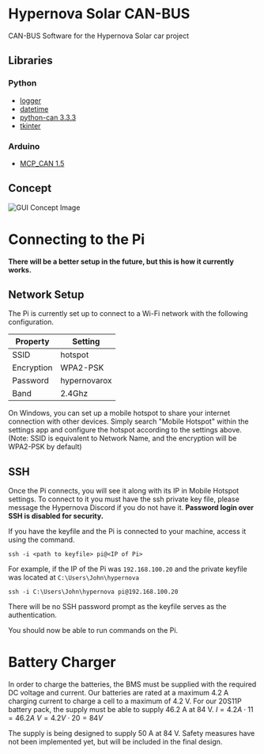 # Hypernova Solar CAN-BUS
CAN-BUS Software for the Hypernova Solar car project

## Libraries
### Python
* [logger](https://docs.python.org/3/howto/logging.html)
* [datetime](https://docs.python.org/3/library/datetime.html)
* [python-can 3.3.3](https://python-can.readthedocs.io/en/master/)
* [tkinter](https://docs.python.org/3/library/tkinter.html)
### Arduino
* [MCP_CAN 1.5](https://github.com/coryjfowler/MCP_CAN_lib)
## Concept
![GUI Concept Image](https://user-images.githubusercontent.com/71153497/94322067-6c2bb080-ff5f-11ea-8db7-31932fe6fd47.png)

# Connecting to the Pi
**There will be a better setup in the future, but this is how it currently works.**
## Network Setup
The Pi is currently set up to connect to a Wi-Fi network with the following configuration.

| Property     | Setting       |
|--------------|---------------|
|SSID          | hotspot       |
|Encryption    | WPA2-PSK      |
|Password      | hypernovarox  |
|Band          | 2.4Ghz        |

On Windows, you can set up a mobile hotspot to share your internet connection with other devices. Simply search "Mobile Hotspot" within the settings app and configure the hotspot according to the settings above. (Note: SSID is equivalent to Network Name, and the encryption will be WPA2-PSK by default)

## SSH
Once the Pi connects, you will see it along with its IP in Mobile Hotspot settings. To connect to it you must have the ssh private key file, please message the Hypernova Discord if you do not have it. **Password login over SSH is disabled for security.**

If you have the keyfile and the Pi is connected to your machine, access it using the command.
```
ssh -i <path to keyfile> pi@<IP of Pi>
```

For example, if the IP of the Pi was `192.168.100.20` and the private keyfile was located at `C:\Users\John\hypernova`
```
ssh -i C:\Users\John\hypernova pi@192.168.100.20
```

There will be no SSH password prompt as the keyfile serves as the authentication.

You should now be able to run commands on the Pi.

# Battery Charger
In order to charge the batteries, the BMS must be supplied with the required DC voltage and current. Our batteries are rated at a maximum 4.2 A charging current to charge a cell to a maximum of 4.2 V. For our 20S11P battery pack, the supply must be able to supply 46.2 A at 84 V.
$I = 4.2 A \cdot 11 = 46.2 A$
$V = 4.2 V \cdot 20 = 84 V$

The supply is being designed to supply 50 A at 84 V. Safety measures have not been implemented yet, but will be included in the final design.
